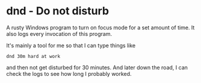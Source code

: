 # dnd - Do not disturb

A rusty Windows program to turn on focus mode for a set amount of time. It also logs every invocation of this program.

It's mainly a tool for me so that I can type things like

```
dnd 30m hard at work
```

and then not get disturbed for 30 minutes. And later down the road, I can check the logs to see how long I probably worked.
